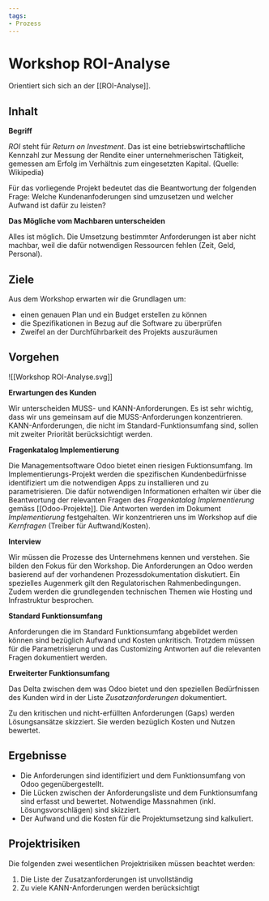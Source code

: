 ```yaml
---
tags:
- Prozess
---
```

# Workshop ROI-Analyse

Orientiert sich sich an der [[ROI-Analyse]].

## Inhalt
**Begriff**

*ROI* steht für *Return on Investment*.
Das ist eine betriebswirtschaftliche Kennzahl zur Messung der Rendite einer unternehmerischen Tätigkeit, gemessen am Erfolg im Verhältnis zum eingesetzten Kapital. (Quelle: Wikipedia)

Für das vorliegende Projekt bedeutet das die Beantwortung der folgenden Frage: Welche Kundenanfoderungen sind umzusetzen und welcher Aufwand ist dafür zu leisten?

**Das Mögliche vom Machbaren unterscheiden**

Alles ist möglich. Die Umsetzung bestimmter Anforderungen ist aber nicht machbar, weil die dafür notwendigen Ressourcen fehlen (Zeit, Geld, Personal).

## Ziele
Aus dem Workshop erwarten wir die Grundlagen um:
-   einen genauen Plan und ein Budget erstellen zu können
-   die Spezifikationen in Bezug auf die Software zu überprüfen
-   Zweifel an der Durchführbarkeit des Projekts auszuräumen

## Vorgehen

![[Workshop ROI-Analyse.svg]]

**Erwartungen des Kunden**

Wir unterscheiden MUSS- und KANN-Anforderungen. Es ist sehr wichtig, dass wir uns gemeinsam auf die MUSS-Anforderungen konzentrieren. KANN-Anforderungen, die nicht im Standard-Funktionsumfang sind, sollen mit zweiter Priorität berücksichtigt werden.

**Fragenkatalog Implementierung**

Die Managementsoftware Odoo bietet einen riesigen Fuktionsumfang. Im Implementierungs-Projekt werden die spezifischen Kundenbedürfnisse identifiziert um die notwendigen Apps zu installieren und zu parametrisieren. Die dafür notwendigen Informationen erhalten wir über die Beantwortung der relevanten Fragen des *Fragenkatalog Implementierung* gemäss [[Odoo-Projekte]]. Die Antworten werden im Dokument *Implementierung* festgehalten. Wir konzentrieren uns im Workshop auf die *Kernfragen* (Treiber für Auftwand/Kosten).

**Interview**

Wir müssen die Prozesse des Unternehmens kennen und verstehen. Sie bilden den Fokus für den Workshop. Die Anforderungen an Odoo werden basierend auf der vorhandenen Prozessdokumentation diskutiert. Ein spezielles Augenmerk gilt den Regulatorischen Rahmenbedingungen. Zudem werden die grundlegenden technischen Themen wie Hosting und Infrastruktur besprochen.

**Standard Funktionsumfang**

Anforderungen die im Standard Funktionsumfang abgebildet werden können sind bezüglich Aufwand und Kosten unkritisch. Trotzdem müssen für die Parametrisierung und das Customizing Antworten auf die relevanten Fragen dokumentiert werden.

**Erweiterter Funktionsumfang**

Das Delta zwischen dem was Odoo bietet und den speziellen Bedürfnissen des Kunden wird in der Liste *Zusatzanforderungen* dokumentiert.

Zu den kritischen und nicht-erfüllten Anforderungen (Gaps) werden Lösungsansätze skizziert. Sie werden bezüglich Kosten und Nutzen bewertet.

## Ergebnisse

- Die Anforderungen sind identifiziert und dem Funktionsumfang von Odoo gegenübergestellt.
- Die Lücken zwischen der Anforderungsliste und dem Funktionsumfang sind erfasst und bewertet. Notwendige Massnahmen (inkl. Lösungsvorschlägen) sind skizziert.
- Der Aufwand und die Kosten für die Projektumsetzung sind kalkuliert.

## Projektrisiken

Die folgenden zwei wesentlichen Projektrisiken müssen beachtet werden:
1. Die Liste der Zusatzanforderungen ist unvollständig
2. Zu viele KANN-Anforderungen werden berücksichtigt